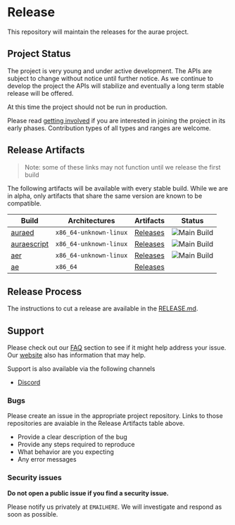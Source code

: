 # Release

This repository will maintain the releases for the aurae project.

## Project Status

The project is very young and under active development. The APIs are subject to change without notice until further notice.
As we continue to develop the project the APIs will stabilize and eventually a long term stable release will be offered.

At this time the project should not be run in production.

Please read [getting involved](https://aurae.io/community/#getting-involved) if you are interested in joining the project in its early phases. Contribution types of all types and ranges are welcome.

## Release Artifacts

> Note: some of these links may not function until we release the first build

The following artifacts will be available with every stable build. While we are in alpha, only artifacts that share the same version are known to be compatible.

| Build | Architectures| Artifacts| Status|
|------------------------------------------------------------------------------- | ---------------------- | -----------------------------------------------------------|------------------------------------------------------------------------------------------------------------------------------------- |
| [auraed](https://github.com/aurae-runtime/aurae/tree/main/auraed)               | `x86_64-unknown-linux` | [Releases](https://github.com/aurae-runtime/aurae/releases) | ![Main Build](https://github.com/aurae-runtime/aurae/actions/workflows/001-cargo-install-ubuntu-make-build.yml/badge.svg?branch=main) |
| [auraescript](https://github.com/aurae-runtime/aurae/tree/main/auraescript)     | `x86_64-unknown-linux` | [Releases](https://github.com/aurae-runtime/aurae/releases) | ![Main Build](https://github.com/aurae-runtime/aurae/actions/workflows/001-cargo-install-ubuntu-make-build.yml/badge.svg?branch=main) |
| [aer](https://github.com/aurae-runtime/aurae-runtime/aer/tree/main/auraescript) | `x86_64-unknown-linux` | [Releases](https://github.com/aurae-runtime/aurae/releases) | ![Main Build](https://github.com/aurae-runtime/aurae/actions/workflows/001-cargo-install-ubuntu-make-build.yml/badge.svg?branch=main) |
| [ae](https://github.com/aurae-runtime/ae)                                       | `x86_64`               | [Releases](https://github.com/aurae-runtime/ae/releases)    |                                                                                                                                       |

## Release Process
The instructions to cut a release are available in the [RELEASE.md](/RELEASE.md).

## Support

Please check out our [FAQ](#FAQ) section to see if it might help address your issue. Our [website](https://aurae.io/community/) also has information that may help.

Support is also available via the following channels

-   [Discord](https://discord.com/invite/aTe2Rjg5rq)

### Bugs

Please create an issue in the appropriate project repository. Links to those repositories are avaiable in the Release Artifacts table above.

-   Provide a clear description of the bug
-   Provide any steps required to reproduce
-   What behavior are you expecting
-   Any error messages

### Security issues

**Do not open a public issue if you find a security issue.**

Please notify us privately at `EMAILHERE`. We will investigate and respond as soon as possible.
